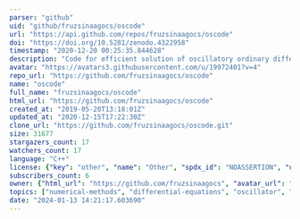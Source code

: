 ```yaml
---
parser: "github"
uid: "github/fruzsinaagocs/oscode"
url: "https://api.github.com/repos/fruzsinaagocs/oscode"
doi: "https://doi.org/10.5281/zenodo.4322958"
timestamp: "2020-12-20 00:25:35.844628"
description: "Code for efficient solution of oscillatory ordinary differential equations"
avatar: "https://avatars3.githubusercontent.com/u/19972401?v=4"
repo_url: "https://github.com/fruzsinaagocs/oscode"
name: "oscode"
full_name: "fruzsinaagocs/oscode"
html_url: "https://github.com/fruzsinaagocs/oscode"
created_at: "2019-05-20T13:18:01Z"
updated_at: "2020-12-15T17:22:30Z"
clone_url: "https://github.com/fruzsinaagocs/oscode.git"
size: 31677
stargazers_count: 17
watchers_count: 17
language: "C++"
license: {"key": "other", "name": "Other", "spdx_id": "NOASSERTION", "url": null, "node_id": "MDc6TGljZW5zZTA="}
subscribers_count: 6
owner: {"html_url": "https://github.com/fruzsinaagocs", "avatar_url": "https://avatars3.githubusercontent.com/u/19972401?v=4", "login": "fruzsinaagocs", "type": "User"}
topics: ["numerical-methods", "differential-equations", "oscillator", "runge-kutta", "wentzel-kramers-brillouin", "numpy"]
date: "2024-01-13 14:21:17.603690"
---
```

